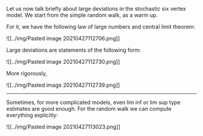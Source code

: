 Let us now talk briefly about large deviations in the stochastic six vertex model. We start from the simple random walk, as a warm up.

For it, we have the following law of large numbers and central limit theorem:

![[../img/Pasted image 20210427112706.png]]

Large deviations are statements of the following form:

![[../img/Pasted image 20210427112730.png]]

More rigorously,

![[../img/Pasted image 20210427112739.png]]

--- 

Sometimes, for more complicated models, even lim inf or lim sup type estimates are good enough. For the random walk we can compute everything explicitly:

![[../img/Pasted image 20210427113023.png]]